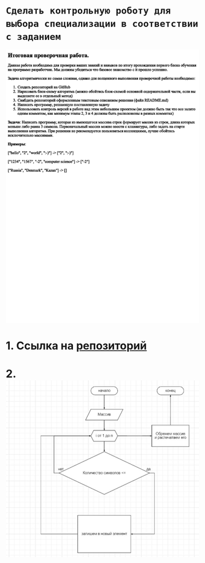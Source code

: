 # **`Сделать контрольную роботу для выбора специализации в соответствии с заданием`**
![Задание](controlwork.png "контролная работа")

# 1. Ссылка на [репозиторий](https://github.com/KrasnovAO/Final-work.git)

# 2.![блок схема](Diagram.jpg "диаграмма")

